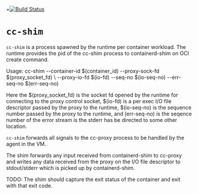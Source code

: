 +[![Build Status](https://travis-ci.org/clearcontainers/shim.svg?branch=master)](https://travis-ci.org/clearcontainers/shim)
# `cc-shim`

`cc-shim` is a process spawned by the runtime per container workload. The runtime 
provides the pid of the cc-shim process to containerd-shim on OCI create command.

Usage:
   cc-shim --container-id $(container_id) --proxy-sock-fd $(proxy_socket_fd) \ 
	--proxy-io-fd $(io-fd) --seq-no $(io-seq-no) --err-seq-no $(err-seq-no)

Here the $(proxy_socket_fd) is the socket fd opened by the runtime for connecting
to the proxy control socket, $(io-fd) is a per exec I/O file descriptor passed by 
the proxy to the runtime, $(io-seq-no) is the sequence number passed by the proxy
to the runtime, and (err-seq-no) is the seqence number of the error stream is the
stderr has be directed to some other location.

`cc-shim` forwards all signals to the cc-proxy process to be handled by the agent
in the VM.

The shim forwards any input received from containerd-shim to cc-proxy and 
writes any data received from the proxy on the I/O file descriptor to stdout/stderr
which is picked up by containerd-shim.

TODO:
The shim should capture the exit status of the container and exit with that exit code.
